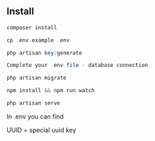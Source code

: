 
## Install

```php
composer install
```

```php
cp .env.example .env
```

```php
php artisan key:generate
```

```php
Complete your .env file - database connection
```

```php
php artisan migrate
```

```php
npm install && npm run watch
```

```php
php artisan serve
```

In .env you can find

UUID = special uuid key

